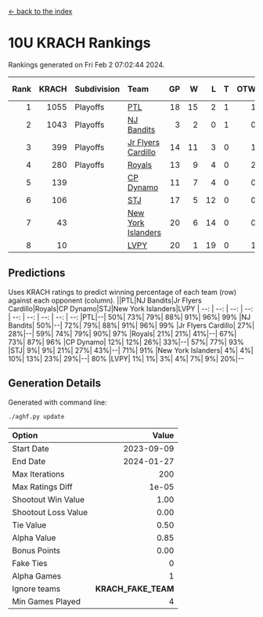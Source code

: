 [<- back to the index](readme.md)
# 10U KRACH Rankings
Rankings generated on Fri Feb  2 07:02:44 2024.

Rank|KRACH|Subdivision|Team|GP|W|L|T|OTW|OTL|SoS|Exp Wins|Win Diff
---:|---:|:---|:---|---:|---:|---:|---:|---:|---:|---:|---:|---:
1|1055|Playoffs|[PTL](https://gamesheetstats.com/seasons/3663/teams/140791/schedule)|18|15|2|1|1|1|463|16.3|-0.0
2|1043|Playoffs|[NJ Bandits](https://gamesheetstats.com/seasons/3663/teams/140807/schedule)|3|2|0|1|0|0|306|3.3|-0.0
3|399|Playoffs|[Jr Flyers Cardillo](https://gamesheetstats.com/seasons/3663/teams/140794/schedule)|14|11|3|0|1|0|165|11.9|0.0
4|280|Playoffs|[Royals](https://gamesheetstats.com/seasons/3663/teams/140796/schedule)|13|9|4|0|2|0|203|9.9|0.0
5|139||[CP Dynamo](https://gamesheetstats.com/seasons/3663/teams/140795/schedule)|11|7|4|0|0|1|226|7.9|0.0
6|106||[STJ](https://gamesheetstats.com/seasons/3663/teams/140792/schedule)|17|5|12|0|0|2|485|5.9|0.0
7|43||[New York Islanders](https://gamesheetstats.com/seasons/3663/teams/140793/schedule)|20|6|14|0|0|1|356|6.9|0.0
8|10||[LVPY](https://gamesheetstats.com/seasons/3663/teams/140790/schedule)|20|1|19|0|1|0|352|1.9|0.0

## Predictions
Uses KRACH ratings to predict winning percentage of each team (row) against each opponent (column).
||PTL|NJ Bandits|Jr Flyers Cardillo|Royals|CP Dynamo|STJ|New York Islanders|LVPY
| --: | --: | --: | --: | --: | --: | --: | --: | --: 
|PTL|--| 50%| 73%| 79%| 88%| 91%| 96%| 99%
|NJ Bandits| 50%|--| 72%| 79%| 88%| 91%| 96%| 99%
|Jr Flyers Cardillo| 27%| 28%|--| 59%| 74%| 79%| 90%| 97%
|Royals| 21%| 21%| 41%|--| 67%| 73%| 87%| 96%
|CP Dynamo| 12%| 12%| 26%| 33%|--| 57%| 77%| 93%
|STJ|  9%|  9%| 21%| 27%| 43%|--| 71%| 91%
|New York Islanders|  4%|  4%| 10%| 13%| 23%| 29%|--| 80%
|LVPY|  1%|  1%|  3%|  4%|  7%|  9%| 20%|--

## Generation Details

Generated with command line:
```
./aghf.py update
```

| Option | Value |
| :----- | ----: |
| Start Date | 2023-09-09 |
| End Date | 2024-01-27 |
| Max Iterations | 200 |
| Max Ratings Diff | 1e-05 |
| Shootout Win Value | 1.00 |
| Shootout Loss Value | 0.00 |
| Tie Value | 0.50 |
| Alpha Value | 0.85 |
| Bonus Points | 0.00 |
| Fake Ties | 0 |
| Alpha Games | 1 |
| Ignore teams | __KRACH_FAKE_TEAM__ |
| Min Games Played | 4 |

